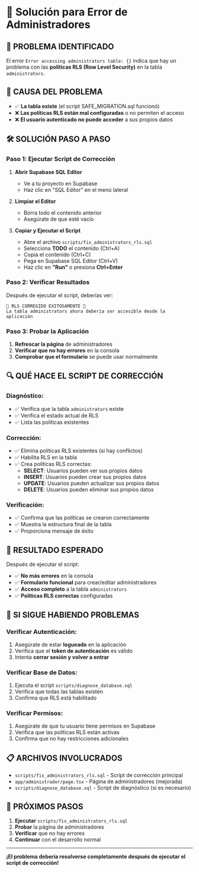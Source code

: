 # 🔧 Solución para Error de Administradores

## 🚨 **PROBLEMA IDENTIFICADO**

El error `Error accessing administrators table: {}` indica que hay un problema con las **políticas RLS (Row Level Security)** en la tabla `administrators`.

## 🎯 **CAUSA DEL PROBLEMA**

- ✅ **La tabla existe** (el script SAFE_MIGRATION.sql funcionó)
- ❌ **Las políticas RLS están mal configuradas** o no permiten el acceso
- ❌ **El usuario autenticado no puede acceder** a sus propios datos

## 🛠️ **SOLUCIÓN PASO A PASO**

### **Paso 1: Ejecutar Script de Corrección**

1. **Abrir Supabase SQL Editor**
   - Ve a tu proyecto en Supabase
   - Haz clic en "SQL Editor" en el menú lateral

2. **Limpiar el Editor**
   - Borra todo el contenido anterior
   - Asegúrate de que esté vacío

3. **Copiar y Ejecutar el Script**
   - Abre el archivo `scripts/fix_administrators_rls.sql`
   - Selecciona **TODO** el contenido (Ctrl+A)
   - Copia el contenido (Ctrl+C)
   - Pega en Supabase SQL Editor (Ctrl+V)
   - Haz clic en **"Run"** o presiona **Ctrl+Enter**

### **Paso 2: Verificar Resultados**

Después de ejecutar el script, deberías ver:

```
🎉 RLS CORREGIDO EXITOSAMENTE 🎉
La tabla administrators ahora debería ser accesible desde la aplicación
```

### **Paso 3: Probar la Aplicación**

1. **Refrescar la página** de administradores
2. **Verificar que no hay errores** en la consola
3. **Comprobar que el formulario** se puede usar normalmente

## 🔍 **QUÉ HACE EL SCRIPT DE CORRECCIÓN**

### **Diagnóstico:**
- ✅ Verifica que la tabla `administrators` existe
- ✅ Verifica el estado actual de RLS
- ✅ Lista las políticas existentes

### **Corrección:**
- ✅ Elimina políticas RLS existentes (si hay conflictos)
- ✅ Habilita RLS en la tabla
- ✅ Crea políticas RLS correctas:
  - **SELECT**: Usuarios pueden ver sus propios datos
  - **INSERT**: Usuarios pueden crear sus propios datos
  - **UPDATE**: Usuarios pueden actualizar sus propios datos
  - **DELETE**: Usuarios pueden eliminar sus propios datos

### **Verificación:**
- ✅ Confirma que las políticas se crearon correctamente
- ✅ Muestra la estructura final de la tabla
- ✅ Proporciona mensaje de éxito

## 🎉 **RESULTADO ESPERADO**

Después de ejecutar el script:

- ✅ **No más errores** en la consola
- ✅ **Formulario funcional** para crear/editar administradores
- ✅ **Acceso completo** a la tabla `administrators`
- ✅ **Políticas RLS correctas** configuradas

## 🚨 **SI SIGUE HABIENDO PROBLEMAS**

### **Verificar Autenticación:**
1. Asegúrate de estar **logueado** en la aplicación
2. Verifica que el **token de autenticación** es válido
3. Intenta **cerrar sesión y volver a entrar**

### **Verificar Base de Datos:**
1. Ejecuta el script `scripts/diagnose_database.sql`
2. Verifica que todas las tablas existen
3. Confirma que RLS está habilitado

### **Verificar Permisos:**
1. Asegúrate de que tu usuario tiene permisos en Supabase
2. Verifica que las políticas RLS están activas
3. Confirma que no hay restricciones adicionales

## 📋 **ARCHIVOS INVOLUCRADOS**

- `scripts/fix_administrators_rls.sql` - Script de corrección principal
- `app/administrador/page.tsx` - Página de administradores (mejorada)
- `scripts/diagnose_database.sql` - Script de diagnóstico (si es necesario)

## 🎯 **PRÓXIMOS PASOS**

1. **Ejecutar** `scripts/fix_administrators_rls.sql`
2. **Probar** la página de administradores
3. **Verificar** que no hay errores
4. **Continuar** con el desarrollo normal

---

**¡El problema debería resolverse completamente después de ejecutar el script de corrección!**

